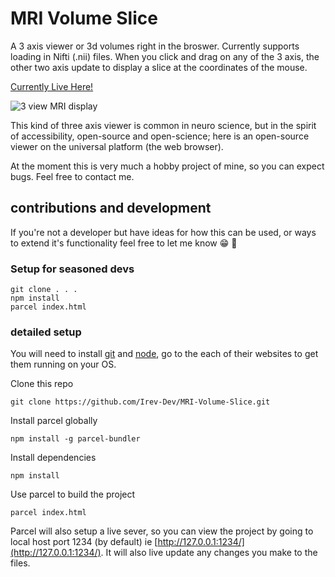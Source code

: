 # MRI Volume Slice

A 3 axis viewer or 3d volumes right in the broswer. Currently supports loading in Nifti (.nii) files. When you click and drag on any of the 3 axis, the other two axis update to display a slice at the coordinates of the mouse.

[Currently Live Here!](https://mrislice.netlify.com)

![3 view MRI display](https://res.cloudinary.com/irevdev/image/upload/v1539009277/MRI-Volume-Slice/fMRIexample2.gif "3 view MRI display")

This kind of three axis viewer is common in neuro science, but in the spirit of accessibility, open-source and open-science; here is an open-source viewer on the universal platform (the web browser).

At the moment this is very much a hobby project of mine, so you can expect bugs. Feel free to contact me.

## contributions and development

If you're not a developer but have ideas for how this can be used, or ways to extend it's functionality feel free to let me know 😁 🙌

### Setup for seasoned devs

``` 
git clone . . . 
npm install
parcel index.html
```

### detailed setup

You will need to install [git](https://git-scm.com/) and [node](https://nodejs.org/en/), go to the each of their websites to get them running on your OS.

Clone this repo

`git clone https://github.com/Irev-Dev/MRI-Volume-Slice.git`

Install parcel globally

`npm install -g parcel-bundler`

Install dependencies

`npm install`

Use parcel to build the project

`parcel index.html`

Parcel will also setup a live sever, so you can view the project by going to local host port 1234 (by default) ie [http://127.0.0.1:1234/](http://127.0.0.1:1234/). It will also live update any changes you make to the files.

